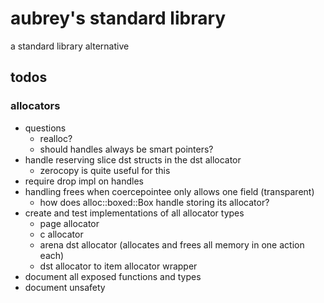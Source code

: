 # aubrey's standard library
a standard library alternative

## todos
### allocators
- questions
  - realloc?
  - should handles always be smart pointers?
- handle reserving slice dst structs in the dst allocator
  - zerocopy is quite useful for this
- require drop impl on handles
- handling frees when coercepointee only allows one field (transparent)
  - how does alloc::boxed::Box handle storing its allocator?
- create and test implementations of all allocator types
  - page allocator
  - c allocator
  - arena dst allocator (allocates and frees all memory in one action each)
  - dst allocator to item allocator wrapper
- document all exposed functions and types
- document unsafety
